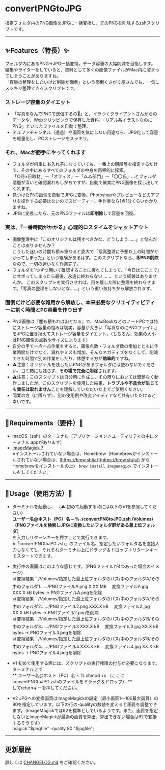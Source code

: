 # convertPNGtoJPG

指定フォルダ内のPNG画像をJPGに一括変換し、元のPNGを削除するzshスクリプトです。

---

## ✨Features（特長）✨

フォルダ内にあるPNG→JPG一括変換。データ容量の大幅削減を目指します。  
編集やライターをしていると、資料として多くの画像ファイルがMac内に溜まってしまうことがありますね。  
「容量の整理をしたいけど削除が面倒」という面倒くさがり屋さんでも、一気にスッキリ整理できるスクリプトです。

### ストレージ容量のダイエット
- 「写真をなんでPNGで送信するの💢」と、イラつくクライアントさんからのデータや、Webクリッピングで保存した資料、「リアル系イラストなのにPNG」といったファイルを自動で整理。
- アルファチャンネル（透過）や画質を気にしない用途なら、JPG化して容量を軽量化し、PCストレージをスッキリ。

### それ、Macが勝手にやってくれます 
- フォルダが何重にも入れ子になっていても、一番上の親階層を指定するだけで、その中にあるすべてのフォルダの中身を再帰的に探索。  
「○月×日取材」ー「オフィス」ー「△△部門」ー「〇〇氏」…とフォルダ階層が深いと確認漏れもしがちですが、自動で確実にPNG画像を探し出してくれます。 
- 見つけたPNG画像を自動でJPGに変換。Photoshopやプレビューなどのアプリを操作する必要はないのでスピーディー。手作業なら1点1分くらいかかりますね。
- JPGに変換したら、元のPNGファイルは**即削除**して容量を回復。 
 
### 実は、『一番時間がかかる』心理的ロスタイムをシャットアウト
- 画像整理中に「このオリジナルは残すべきかな、どうしよう……」と悩んだことはありませんか？  
こうした迷いの時間も積み重なると膨大で「写真整理に予想以上の時間がかかってしまった」という経験があるはず。このスクリプトなら、**即PNG削除**なので、一切の迷いなく作業完了。
- フォルダを1つずつ開いて確認することに疲れてしまって、「今日はここまで」とサボってしまったら最後、永遠に終わらない……、という経験はありませんか。
 このスクリプトを実行させれば、目を離した隙に整理を終わらせます。「写真の整理をしないとな……」という重い気持ちから解放されます。
 
### 面倒だけど必要な雑用から解放し、本来必要なクリエイティビティーに割く時間とPC容量を作り出す
- PNG画像は『塵も積もれば山となる』で、MacBookなどのノートPCでは特にストレージ容量の悩みは切実。容量が大きい「写真なのにPNGファイル」をJPGに置き換えてストレージ容量をダイエット。（もちろん、効果の大小はPNG画像の点数やサイズによります）
- 自分の手で一点一点作業をすると、画像点数・フォルダ数の増加とともに作業時間だけでなく、漏れやミスも増加。そんなネガティブをなくして、削減できた時間で別の作業をしたり、休憩する方が**効率的**ですね。
- ⚠️注意：オリジナルを残したいPNGがあるフォルダには使わないでください。ゴミ箱にも残らず、**その場で完全に削除**されます。
- ⚠️注意：このスクリプトは自分用に作成し、その限りにおいては問題なく動作しましたが、このスクリプトを使用した結果、**トラブルや不具合が生じても責任は取れません**ことを理解していただいた上でご使用ください。
- 同業の方（に限らず）、別の使用例や改変アイディアなど共有いただけると幸いです。

---

## 🔧Requirements（要件）🔧

- macOS（zsh）のターミナル（アプリケーション＞ユーティリティの中にターミナル.appがあります）
- [ImageMagick 7](https://imagemagick.org/)  
  ※インストールされていない場合は、Homebrew（Homebrewがインストールされていない場合は、[https://brew.sh/ja/](https://brew.sh/ja/) からHomebrewをインストールの上） `brew install imagemagick` でインストールをしてください。

---

## 🚀Usage（使用方法）🚀
- ターミナルを起動し、  （⚠️ 初めて起動する時には以下の※1を参照してください）  
**ユーザー名@ホスト（PC）名 ~ % ./convertPNGtoJPG.zsh /Volumes/（PNGファイルを検索しJPGに変換したいフォルダ群がある最上位フォルダ）**  
を入力しリターンキーを押すことで実行できます。  
※「convertPNGtoJPG.zsh」のファイル名、指定したいフォルダ名を直接入力しなくても、それぞれターミナル上にドラッグ＆ドロップ＋リターンキーでスタートできます。

- 実行中の画面はこのような感じです。（PNGファイルが4つあった場合のイメージ）  
📊変換結果：/Volumes/指定した最上位フォルダのパス/中のフォルダA/その中のフォルダ1……/PNGファイルA.png X.XX MB 　変換ファイルA.jpg XXX.X kB bytes → PNGファイルA.pngを削除  
📊変換結果：/Volumes/指定した最上位フォルダのパス/中のフォルダA/その中のフォルダ2……/PNGファイル2.png XXX.X kB 　変換ファイル2.jpg XX.X kB bytes → PNGファイル2.pngを削除  
📊変換結果：/Volumes/指定した最上位フォルダのパス/中のフォルダB/その中のフォルダ3……/PNGファイル3 XXX.X kB 　変換ファイル3.jpg XX.X kB bytes → PNGファイル3.pngを削除  
📊変換結果：/Volumes/指定した最上位フォルダのパス/中のフォルダB/その中のフォルダ4……/PNGファイル4 XXX.X kB 　変換ファイル4.jpg XX.X kB bytes → PNGファイル4.pngを削除  

- ※1 初めて使用する際には、スクリプトの実行権限の付与が必要になります。ターミナル上で  
** ユーザー名@ホスト（PC）名 ~ % chmod +x （ここにconvertPNGtoJPG.zshのファイルをドラッグ＆ドロップ） **  
してreturnキーを押してください。

- ※2 JPGへの変換画質はImageMagickの設定（最小画質1〜100最大画質）の80を指定しています。以下の行の-qualityの数値を変えると画質を調整できます。（ImageMagickでは92を標準としているようです。また、画質を指定しないとImageMagickが最適の画質を算出、算出できない場合は92で変換するそうです）  
magick "$pngfile" -quality 80 "$jpgfile";

---

## 更新履歴
詳しくは [CHANGELOG.md](CHANGELOG.md) をご確認ください。